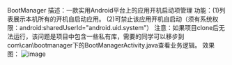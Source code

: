 ﻿BootManager
描述：一款实用Android平台上的应用开机启动项管理
功能：(1)列表展示本机所有的开机自启动应用。
      (2)可禁止该应用开机自启动（须有系统权限：android:sharedUserId="android.uid.system"）
注意：如果项目clone后无法运行，该问题是项目中包含一些私有库，需要的同学可以移步到com\can\bootmanager下的BootManagerActivity.java查看业务逻辑。
效果图：
![image](https://github.com/hekangcode/BootManager/commit/413cb9cd0ebc2f114f74b9e4d39df3abc4e44364)

